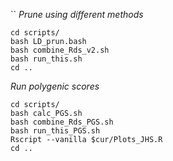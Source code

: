``
*Prune using different methods*
```
cd scripts/
bash LD_prun.bash
bash combine_Rds_v2.sh
bash run_this.sh
cd ..
```
*Run polygenic scores*
```
cd scripts/
bash calc_PGS.sh
bash combine_Rds_PGS.sh
bash run_this_PGS.sh
Rscript --vanilla $cur/Plots_JHS.R
cd ..
```


